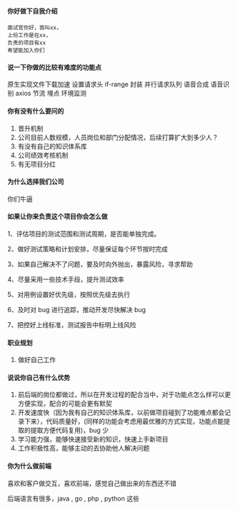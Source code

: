 #### 你好做下自我介绍

```
面试官你好，我叫xx，
上份工作是在xx，
负责的项目有xx
希望能加入你们
```

#### 说一下你做的比较有难度的功能点

原生实现文件下载加速 设置请求头 if-range 封装 并行请求队列
语音合成 语音识别
axios 节流
埋点
环境监测

#### 你有没有什么要问的

1. 晋升机制
2. 公司目前人数规模，人员岗位和部门分配情况，后续打算扩大到多少人？
3. 有没有自己的知识体系库
4. 公司绩效考核机制
5. 有无项目分红

#### 为什么选择我们公司

你们牛逼


#### 如果让你来负责这个项目你会怎么做

1、评估项目的测试范围和测试周期，是否能单独完成。

2、做好测试策略和计划安排，尽量保证每个环节按时完成

3、如果自己解决不了问题，要及时向外抛出，暴露风险，寻求帮助

4、尽量采用一些技术手段，提升测试效率

5、对用例设置好优先级，按照优先级去执行

6、及时对 bug 进行追踪，推动开发尽快解决 bug

7、把控好上线标准，测试报告中标明上线风险


#### 职业规划

1. 做好自己工作

#### 说说你自己有什么优势

1. 前后端的岗位都做过，所以在开发过程的配合当中，对于功能点怎么样可以更方便实现，配合的可能会更有默契
2. 开发速度快（因为我有自己的知识体系库，以前做项目碰到了功能难点都会记录下来），代码质量好，(同样的功能会考虑用最优雅的方式实现，功能点能提取的提取方便代码复用)，bug 少
3. 学习能力强，能够快速接受新的知识，快速上手新项目
4. 工作积极性高，能够主动的去协助他人解决问题

#### 你为什么做前端

喜欢和客户做交互，喜欢前端，感觉自己做出来的东西还不错

后端语言有很多，java , go , php , python 这些
